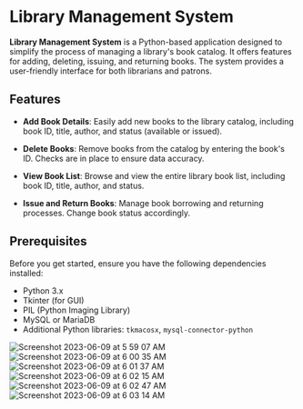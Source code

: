 # Library Management System


**Library Management System** is a Python-based application designed to simplify the process of managing a library's book catalog. It offers features for adding, deleting, issuing, and returning books. The system provides a user-friendly interface for both librarians and patrons.

## Features

- **Add Book Details**: Easily add new books to the library catalog, including book ID, title, author, and status (available or issued).

- **Delete Books**: Remove books from the catalog by entering the book's ID. Checks are in place to ensure data accuracy.

- **View Book List**: Browse and view the entire library book list, including book ID, title, author, and status.

- **Issue and Return Books**: Manage book borrowing and returning processes. Change book status accordingly.

## Prerequisites

Before you get started, ensure you have the following dependencies installed:

- Python 3.x
- Tkinter (for GUI)
- PIL (Python Imaging Library)
- MySQL or MariaDB
- Additional Python libraries: `tkmacosx`, `mysql-connector-python`

![Screenshot 2023-06-09 at 5 59 07 AM](https://github.com/muhasina-sinu/LibraryManagementSystem/assets/121364702/aae190f8-dfbd-4297-84b5-f2c1d547169d)
![Screenshot 2023-06-09 at 6 00 35 AM](https://github.com/muhasina-sinu/LibraryManagementSystem/assets/121364702/d3893009-f829-4d23-8718-6c37890f4da8)
![Screenshot 2023-06-09 at 6 01 37 AM](https://github.com/muhasina-sinu/LibraryManagementSystem/assets/121364702/aefaeb6c-0a27-4fb3-a57e-feb02384cf01)
![Screenshot 2023-06-09 at 6 02 15 AM](https://github.com/muhasina-sinu/LibraryManagementSystem/assets/121364702/43c24100-3213-4dd9-bef7-1368a9532a17)
![Screenshot 2023-06-09 at 6 02 47 AM](https://github.com/muhasina-sinu/LibraryManagementSystem/assets/121364702/c634aebc-33ee-459e-b333-4c35d91e35a3)
![Screenshot 2023-06-09 at 6 03 14 AM](https://github.com/muhasina-sinu/LibraryManagementSystem/assets/121364702/ed90b19d-b99e-4128-8b21-fb009f784928)
